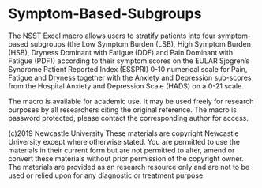 # Symptom-Based-Subgroups
The NSST Excel macro allows users to stratify patients into four symptom-based subgroups (the Low Symptom Burden (LSB), High Symptom Burden (HSB), Dryness Dominant with Fatigue (DDF) and Pain Dominant with Fatigue (PDF)) according to their symptom scores on the EULAR Sjogren’s Syndrome Patient Reported Index (ESSPRI) 0-10 numerical scale for Pain, Fatigue and Dryness together with the Anxiety and Depression sub-scores from the Hospital Anxiety and Depression Scale (HADS) on a 0-21 scale.

The macro is available for academic use.  It may be used freely for research purposes by all researchers citing the original reference. The macro is password protected, please contact the corresponding author for access. 

(c)2019 Newcastle University
These materials are copyright Newcastle University except where otherwise stated. You are permitted to use the materials in their current form but are not permitted to alter, amend or convert these materials without prior permission of the copyright owner. The materials are provided as an research resource only and are not to be used or relied upon for any diagnostic or treatment purpose
